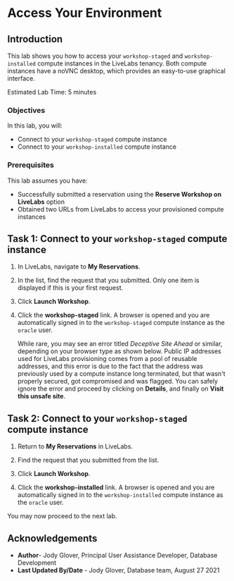 # Access Your Environment

## Introduction
This lab shows you how to access your `workshop-staged` and `workshop-installed` compute instances in the LiveLabs tenancy. Both compute instances have a noVNC desktop, which provides an easy-to-use graphical interface.

Estimated Lab Time: 5 minutes

### Objectives
In this lab, you will:
- Connect to your `workshop-staged` compute instance
- Connect to your `workshop-installed` compute instance

### Prerequisites

This lab assumes you have:
- Successfully submitted a reservation using the **Reserve Workshop on LiveLabs** option
- Obtained two URLs from LiveLabs to access your provisioned compute instances

## Task 1: Connect to your `workshop-staged` compute instance

1. In LiveLabs, navigate to **My Reservations**.

2. In the list, find the request that you submitted. Only one item is displayed if this is your first request.

3. Click **Launch Workshop**.

4. Click the **workshop-staged** link. A browser is opened and you are automatically signed in to the `workshop-staged` compute instance as the `oracle` user.

    While rare, you may see an error titled *Deceptive Site Ahead* or similar, depending on your browser type as shown below. Public IP addresses used for LiveLabs provisioning comes from a pool of reusable addresses, and this error is due to the fact that the address was previously used by a compute instance long terminated, but that wasn't properly secured, got compromised and was flagged. You can safely ignore the error and proceed by clicking on **Details**, and finally on **Visit this unsafe site**.

## Task 2: Connect to your `workshop-staged` compute instance

1. Return to **My Reservations** in LiveLabs.

2. Find the request that you submitted from the list.

3. Click **Launch Workshop**.

4. Click the **workshop-installed** link. A browser is opened and you are automatically signed in to the `workshop-installed` compute instance as the `oracle` user.

You may now proceed to the next lab.

## Acknowledgements

- **Author**- Jody Glover, Principal User Assistance Developer, Database Development
- **Last Updated By/Date** - Jody Glover, Database team, August 27 2021

